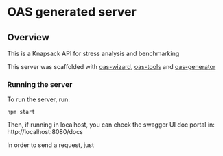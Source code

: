 # OAS generated server

## Overview
This is a Knapsack API for stress analysis and benchmarking

This server was scaffolded with [oas-wizard](https://github.com/pafmon/oas-wizard), [oas-tools](https://github.com/isa-group/oas-tools) and [oas-generator](https://github.com/isa-group/oas-generator)

### Running the server
To run the server, run:

```
npm start
```

Then, if running in localhost, you can check the swagger UI doc portal in:  http://localhost:8080/docs

In order to send a request, just 